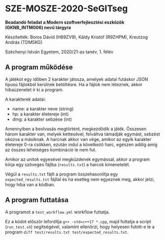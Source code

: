 # SZE-MOSZE-2020-SeGITseg
**Beadandó feladat a Modern szoftverfejlesztési eszközök (GKNB_INTM006) nevű tárgyra**

Készítették: Boros Dávid (H89ZV9), Káldy Kristóf (R9ZHPM), Kreutzog András (TDM5KG)

Széchenyi István Egyetem, 2020/21-as tanév, 1. félév

## A program működése

A játékot egy időben 2 karakter játssza, amelyek adatai futáskor JSON típusú fájlokból kerülnek betöltésre. Ha a fájlok nem léteznek, akkor hibaüzenetet ír ki a program. 

A karakterek adatai:
- name: a karakter neve (string)
- hp: a karakter életereje (int)
- dmg: a karakter sebzése (int)

Amennyiben a beolvasás megtörtént, megkezdődik a játék. Összesen három karakter van, melyek kettesével, felváltva támadják egymást, sebzést okozva a másiknak. A harcnak akkor van vége, amikor az egyik karakter életereje 0-ra csökken, ezután indul a következő harc, egészen addig amíg az összes lehetséges kombináció le nem fut.

Amikor az unitok egyesével megküzdenek egymással, akkor a program kiírja egy szöveges fájlba (`results.txt`) a harcok kimenetelét.

Végül a `results.txt` fájlt a program összehasonlítja egy `expected_results.txt` fájllal és ha esetleg nem egyeznek meg, akkor jelzi, hogy hiba van a kódban.

## A program futtatása

A programot a `test_workflow.yml` workflow futtatja.

Ez a kódot először lefordítja `g++ -std=c++17 *.cpp`, majd futtatja a script (`run_test.sh`) segítségével, valamint ellenőrzi, hogy helyesen futott-e le a program `diff test/results.txt test/expected_results.txt`. 
